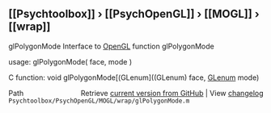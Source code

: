 ## [[Psychtoolbox]] &#8250; [[PsychOpenGL]] &#8250; [[MOGL]] &#8250; [[wrap]]

glPolygonMode  Interface to [OpenGL](OpenGL) function glPolygonMode  
  
usage:  glPolygonMode( face, mode )  
  
C function:  void glPolygonMode[(GLenum]((GLenum) face, [GLenum](GLenum) mode)  




<div class="code_header" style="text-align:right;">
  <span style="float:left;">Path&nbsp;&nbsp;</span> <span class="counter">Retrieve <a href=
  "https://raw.github.com/Psychtoolbox-3/Psychtoolbox-3/beta/Psychtoolbox/PsychOpenGL/MOGL/wrap/glPolygonMode.m">current version from GitHub</a> | View <a href=
  "https://github.com/Psychtoolbox-3/Psychtoolbox-3/commits/beta/Psychtoolbox/PsychOpenGL/MOGL/wrap/glPolygonMode.m">changelog</a></span>
</div>
<div class="code">
  <code>Psychtoolbox/PsychOpenGL/MOGL/wrap/glPolygonMode.m</code>
</div>

